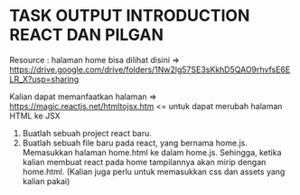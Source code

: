 # TASK OUTPUT INTRODUCTION REACT DAN PILGAN

Resource : halaman home bisa dilihat disini => https://drive.google.com/drive/folders/1Nw2lg57SE3sKkhD5QAO9rhvfsE6ELR_X?usp=sharing

Kalian dapat memanfaatkan halaman => https://magic.reactjs.net/htmltojsx.htm <= untuk dapat merubah halaman HTML ke JSX

1. Buatlah sebuah project react baru.
2. Buatlah sebuah file baru pada react, yang bernama home.js. Memasukkan halaman home.html ke dalam home.js. Sehingga, ketika kalian membuat react pada home tampilannya akan mirip dengan home.html. (Kalian juga perlu untuk memasukkan css dan assets yang kalian pakai)
